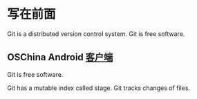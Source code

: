 # 写在前面
Git is a distributed version control system.
Git is free software.

## OSChina Android [客户端](http://www.oschina.net/app/)
Git is free software.

Git has a mutable index called stage.
Git tracks changes of files.

